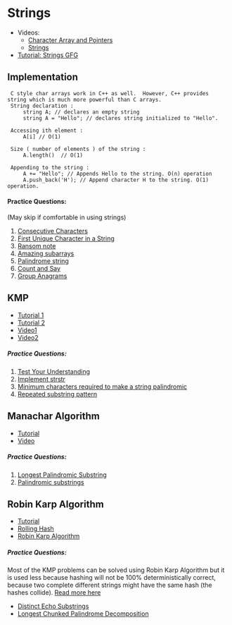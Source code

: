 # Strings

- Videos:
	* [Character Array and Pointers](https://www.youtube.com/watch?v=Bf8a6IC1dE8)
	* [Strings](https://www.youtube.com/watch?v=3rDp0yOACZQ)
- [Tutorial: Strings GFG](https://www.geeksforgeeks.org/stdstring-class-in-c/)

## Implementation
   ```
    C style char arrays work in C++ as well.  However, C++ provides string which is much more powerful than C arrays. 
	String declaration :
	    string A; // declares an empty string
	    string A = "Hello"; // declares string initialized to "Hello".

	Accessing ith element :
	    A[i] // O(1)

	Size ( number of elements ) of the string :
	    A.length()  // O(1)

	Appending to the string :
	    A += "Hello"; // Appends Hello to the string. O(n) operation
	    A.push_back('H'); // Append character H to the string. O(1) operation. 
   ```
	

   #### Practice Questions:
   (May skip if comfortable in using strings)
   1. [Consecutive Characters](https://leetcode.com/problems/consecutive-characters/)
   2. [First Unique Character in a String](https://leetcode.com/problems/first-unique-character-in-a-string/)
   3. [Ransom note](https://leetcode.com/problems/ransom-note/)
   4. [Amazing subarrays](https://www.interviewbit.com/problems/amazing-subarrays/)
   5. [Palindrome string](https://www.interviewbit.com/problems/palindrome-string/)
   6. [Count and Say](https://www.interviewbit.com/problems/count-and-say/)
   7. [Group Anagrams](https://leetcode.com/problems/group-anagrams/)


## KMP

- [Tutorial 1](https://www.geeksforgeeks.org/kmp-algorithm-for-pattern-searching/)
- [Tutorial 2](https://www.hackerearth.com/practice/algorithms/string-algorithm/string-searching/tutorial/)
- [Video1](https://www.youtube.com/watch?v=KG44VoDtsAA)
- [Video2](https://www.youtube.com/watch?v=cH-5KcgUcOE)

##### Practice Questions:
1. [Test Your Understanding](https://www.hackerearth.com/practice/algorithms/string-algorithm/string-searching/tutorial/)
2. [Implement strstr](https://leetcode.com/problems/implement-strstr/)
3. [Minimum characters required to make a string palindromic](https://www.interviewbit.com/problems/minimum-characters-required-to-make-a-string-palindromic)
4. [Repeated substring pattern](https://leetcode.com/problems/repeated-substring-pattern/)


## Manachar Algorithm

- [Tutorial](https://www.hackerearth.com/practice/algorithms/string-algorithm/manachars-algorithm/tutorial/)
- [Video](https://www.youtube.com/watch?v=nbTSfrEfo6M)

##### Practice Questions:
1. [Longest Palindromic Substring](https://leetcode.com/problems/longest-palindromic-substring/)
2. [Palindromic substrings](https://leetcode.com/problems/palindromic-substrings/)


## Robin Karp Algorithm
- [Tutorial](https://www.geeksforgeeks.org/rabin-karp-algorithm-for-pattern-searching/)
- [Rolling Hash](https://www.youtube.com/watch?v=BQ9E-2umSWc)
- [Robin Karp Algorithm](https://www.youtube.com/watch?v=H4VrKHVG5qI)

##### Practice Questions:
Most of the KMP problems can be solved using Robin Karp Algorithm but it is used less because  hashing will not be 100% deterministically correct, because two complete different strings might have the same hash (the hashes collide). [Read more here](https://cp-algorithms.com/string/string-hashing.html)


- [Distinct Echo Substrings](https://leetcode.com/problems/distinct-echo-substrings/)
- [Longest Chunked Palindrome Decomposition](https://leetcode.com/problems/longest-chunked-palindrome-decomposition/)
